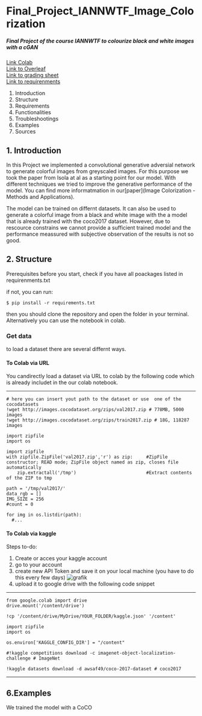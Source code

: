 # Final_Project_IANNWTF_Image_Colorization

##### Final Project of the course IANNWTF to colourize black and white images with a cGAN
[Link Colab](https://colab.research.google.com/drive/1d8h10E2cVMBiXZkAXDpFHEhPEprC_ERl?usp=sharing) <br />
[Link to Overleaf](https://sharelatex.gwdg.de/2932948648dmqptrcrvgpq) <br />
[Link to grading sheet](https://docs.google.com/spreadsheets/d/18C2XG1RoJYEbmnlO8zWXbXh_Tmm3O4V7jRp-9IP-l7M/edit?usp=sharing) <br />
[Link to requirenments](https://studip.uni-osnabrueck.de/sendfile.php?type=0&file_id=9d06087b66248e3c02957105cd037e4e&file_name=The_Path_towards_a_final_Project.pdf) <br />

1. Introduction
2. Structure
3. Requirements
4. Functionalities
5. Troubleshootings
6. Examples
7. Sources

## 1. Introduction
In this Project we implemented a convolutional generative adversial network to generate colorful images from greyscaled images. For this purpose we took the paper from Isola at al as a starting point for our model. With different techniques we tried to improve the generative performance of the model. You can find more informatmation in our[paper](Image Colorization - Methods and Applications).

The model can be trained on differnt datasets. It can also be used to generate a colorful image from a black and white image with the a model that is already trained with the coco2017 dataset. However, due to rescource constrains we cannot provide a sufficient trained model and the performance meassured with subjective observation of the results is not so good. 

## 2. Structure
Prerequisites
before you start, check if you have all poackages listed in requirenments.txt

if not, you can run:

    $ pip install -r requirements.txt

then you should clone the repository and open the folder in your terminal.
Alternatively you can use the notebook in colab.

### Get data
to load a dataset there are several differnt ways.


#### To Colab via URL
You candirectly load a dataset via URL to colab by the following code which is already includet in the our colab notebook.

***
```
# here you can insert yout path to the dataset or use  one of the cocodatasets
!wget http://images.cocodataset.org/zips/val2017.zip # 778MB, 5000 images
!wget http://images.cocodataset.org/zips/train2017.zip # 18G, 118287 images

import zipfile
import os

import zipfile
with zipfile.ZipFile('val2017.zip','r') as zip:     #ZipFile constructor; READ mode; ZipFile object named as zip, closes file automatically
    zip.extractall('/tmp')                          #Extract contents of the ZIP to tmp
    
path = '/tmp/val2017/'
data_rgb = []
IMG_SIZE = 256
#count = 0

for img in os.listdir(path):
  #...

```

#### To Colab via kaggle
Steps to-do:
1. Create or acces your kaggle account
2. go to your account
3. create new API Token and save it on your local machine (you have to do this every few days)
![grafik](https://user-images.githubusercontent.com/80921777/158060854-c4c96927-3a43-4472-b199-50cec56b29f8.png)
5. upload it to google drive with the following code snippet

***
```
from google.colab import drive
drive.mount('/content/drive')

!cp '/content/drive/MyDrive/YOUR_FOLDER/kaggle.json' '/content'

import zipfile
import os

os.environ['KAGGLE_CONFIG_DIR'] = "/content"

#!kaggle competitions download -c imagenet-object-localization-challenge # ImageNet

!kaggle datasets download -d awsaf49/coco-2017-dataset # coco2017
```
***


## 6.Examples
We trained the model with a CoCO
